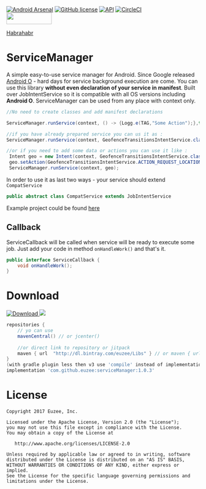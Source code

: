 [![Android Arsenal]( https://img.shields.io/badge/Android%20Arsenal-serviceManager-green.svg?style=flat )]( https://android-arsenal.com/details/1/6354 )
[![GitHub license](https://img.shields.io/badge/license-Apache%20License%202.0-blue.svg)](http://www.apache.org/licenses/LICENSE-2.0.html)
[![API](https://img.shields.io/badge/API-14%2B-brightgreen.svg?style=flat)](https://android-arsenal.com/api?level=19)
[![CircleCI](https://circleci.com/gh/Euzee/serviceManager/tree/master.svg?style=svg)](https://circleci.com/gh/Euzee/serviceManager/tree/master)<br>
<a href="http://apptractor.ru/info/articles/interesnyie-materialyi-dlya-razrabotchika-mobilnyih-prilozheniy-187-23-29-oktyabrya.html"><img src="http://apptractor.ru/logo_trans.png" height="30" width="118" ></a> 
<br><a href="https://habrahabr.ru/post/341106/"><p>Habrahabr</a>  


# ServiceManager
A simple easy-to-use service manager for Android.
Since Google released [Android O](https://developer.android.com/about/versions/oreo/background.html#services) - hard days for service background execution are come.
You can use this library **without even declaration of your service in manifest**.
Built over JobIntentService so it is compatible with all OS versions including **Android O**.
ServiceManager can be used from any place with context only.

``` java
//No need to create classes and add manifest declarations

ServiceManager.runService(context, () -> {Logg.e(TAG,"Some Action");},true);

//if you have already prepared service you can us it as :
ServiceManager.runService(context, GeofenceTransitionsIntentService.class);

//or if you need to add some data or actions you can use it like :
 Intent geo = new Intent(context, GeofenceTransitionsIntentService.class);
 geo.setAction(GeofenceTransitionsIntentService.ACTION_REQUEST_LOCATIONS);
 ServiceManager.runService(context, geo);
```

In order to use it as last two ways - your service should extend `CompatService`
``` java
public abstract class CompatService extends JobIntentService
```

Example project could be found [here](https://github.com/Euzee/serviceManagerExample)

## Callback

ServiceCallback will be called when service will be ready to execute some job.
Just add your code in method `onHandleWork()` and that's it.
``` java
public interface ServiceCallback {
    void onHandleWork();
}
```

# Download

[ ![Download](https://api.bintray.com/packages/euzee/Libs/serviceManager/images/download.svg) ](https://bintray.com/euzee/Libs/serviceManager/_latestVersion) [![](https://jitpack.io/v/Euzee/serviceManager.svg)](https://jitpack.io/#Euzee/serviceManager)

``` groovy
repositories {
    // yo can use 
    mavenCentral() // or jcenter()
    
    //or direct link to repository or jitpack
    maven { url  "http://dl.bintray.com/euzee/Libs" } // or maven { url "https://jitpack.io" }
}
(with gradle plugin less then v3 use 'compile' instead of implementation) 
implementation 'com.github.euzee:serviceManager:1.0.3'
```

# License

    Copyright 2017 Euzee, Inc.

    Licensed under the Apache License, Version 2.0 (the "License");
    you may not use this file except in compliance with the License.
    You may obtain a copy of the License at

       http://www.apache.org/licenses/LICENSE-2.0

    Unless required by applicable law or agreed to in writing, software
    distributed under the License is distributed on an "AS IS" BASIS,
    WITHOUT WARRANTIES OR CONDITIONS OF ANY KIND, either express or implied.
    See the License for the specific language governing permissions and
    limitations under the License.
